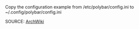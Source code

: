 Copy the configuration example from /etc/polybar/config.ini to ~/.config/polybar/config.ini

SOURCE: [ArchWiki](https://wiki.archlinux.org/title/Polybar)
